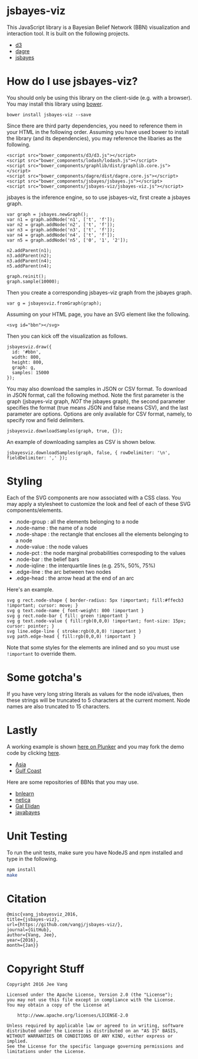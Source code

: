 jsbayes-viz
===========

This JavaScript library is a Bayesian Belief Network (BBN) visualization and interaction tool. It is built on the following projects.

* [d3](https://github.com/mbostock/d3)
* [dagre](https://github.com/cpettitt/dagre)
* [jsbayes](https://github.com/vangj/jsbayes)

# How do I use jsbayes-viz?

You should only be using this library on the client-side (e.g. with a browser). You may install this library using [bower](http://bower.io).

`bower install jsbayes-viz --save`

Since there are third party dependencies, you need to reference them in your HTML in the following order. Assuming you have used bower to install the library (and its dependencies), you may reference the libaries as the following.

```
<script src="bower_components/d3/d3.js"></script>
<script src="bower_components/lodash/lodash.js"></script>
<script src="bower_components/graphlib/dist/graphlib.core.js"></script>
<script src="bower_components/dagre/dist/dagre.core.js"></script>
<script src="bower_components/jsbayes/jsbayes.js"></script>
<script src="bower_components/jsbayes-viz/jsbayes-viz.js"></script>
```

jsbayes is the inference engine, so to use jsbayes-viz, first create a jsbayes graph.

```
var graph = jsbayes.newGraph();
var n1 = graph.addNode('n1', ['t', 'f']);
var n2 = graph.addNode('n2', ['t', 'f']);
var n3 = graph.addNode('n3', ['t', 'f']);
var n4 = graph.addNode('n4', ['t', 'f']);
var n5 = graph.addNode('n5', ['0', '1', '2']);

n2.addParent(n1);
n3.addParent(n2);
n3.addParent(n4);
n5.addParent(n4);

graph.reinit();
graph.sample(10000);
```

Then you create a corresponding jsbayes-viz graph from the jsbayes graph.

```
var g = jsbayesviz.fromGraph(graph);
```

Assuming on your HTML page, you have an SVG element like the following.

```
<svg id="bbn"></svg>
```

Then you can kick off the visualization as follows.

```
jsbayesviz.draw({
  id: '#bbn',
  width: 800,
  height: 800,
  graph: g,
  samples: 15000
});
```

You may also download the samples in JSON or CSV format. To download in JSON format, call the following method. Note the first parameter is the graph (jsbayes-viz graph, *NOT* the jsbayes graph), the second parameter specifies the format (true means JSON and false means CSV), and the last parameter are options. Options are only available for CSV format, namely, to specify row and field delimiters.


```
jsbayesviz.downloadSamples(graph, true, {});
```

An example of downloading samples as CSV is shown below.

```
jsbayesviz.downloadSamples(graph, false, { rowDelimiter: '\n', fieldDelimiter: ',' });
```

# Styling
Each of the SVG components are now associated with a CSS class. You may apply a stylesheet to customize the look and feel of each of these SVG components/elements.

* .node-group : all the elements belonging to a node
* .node-name : the name of a node
* .node-shape : the rectangle that encloses all the elements belonging to a node
* .node-value : the node values
* .node-pct : the node marginal probabilities correspoding to the values
* .node-bar : the belief bars
* .node-iqline : the interquartile lines (e.g. 25%, 50%, 75%)
* .edge-line : the arc between two nodes
* .edge-head : the arrow head at the end of an arc

Here's an example.

```
svg g rect.node-shape { border-radius: 5px !important; fill:#ffecb3 !important; cursor: move; }
svg g text.node-name { font-weight: 800 !important }
svg g rect.node-bar { fill: green !important }
svg g text.node-value { fill:rgb(0,0,0) !important; font-size: 15px; cursor: pointer; }
svg line.edge-line { stroke:rgb(0,0,0) !important }
svg path.edge-head { fill:rgb(0,0,0) !important }
```
Note that some styles for the elements are inlined and so you must use `!important` to override them.

# Some gotcha's
If you have very long string literals as values for the node id/values, then these strings will be truncated to 5 characters at the current moment. Node names are also truncated to 15 characters.

# Lastly
A working example is shown [here on Plunker](https://run.plnkr.co/plunks/fjL6Yq/) and you may fork the demo code by clicking [here](https://plnkr.co/edit/fjL6Yq).

* [Asia](https://run.plnkr.co/plunks/CJe4LbYhx42TAPXjIUum/)
* [Gulf Coast](https://kelvinfkr.github.io/Gulf_Coast/)

Here are some repositories of BBNs that you may use.

* [bnlearn](http://www.bnlearn.com/bnrepository/)
* [netica](http://www.norsys.com/networklibrary.html)
* [Gal Elidan](http://www.cs.huji.ac.il/~galel/Repository/)
* [javabayes](https://www.cs.cmu.edu/~javabayes/Home/node7.html)

# Unit Testing

To run the unit tests, make sure you have NodeJS and npm installed and type in the following.

```bash
npm install
make
```

# Citation

```
@misc{vang_jsbayesviz_2016, 
title={jsbayes-viz}, 
url={https://github.com/vangj/jsbayes-viz/}, 
journal={GitHub},
author={Vang, Jee}, 
year={2016}, 
month={Jan}}
```

# Copyright Stuff

```
Copyright 2016 Jee Vang

Licensed under the Apache License, Version 2.0 (the "License");
you may not use this file except in compliance with the License.
You may obtain a copy of the License at

    http://www.apache.org/licenses/LICENSE-2.0

Unless required by applicable law or agreed to in writing, software
distributed under the License is distributed on an "AS IS" BASIS,
WITHOUT WARRANTIES OR CONDITIONS OF ANY KIND, either express or implied.
See the License for the specific language governing permissions and
limitations under the License.
```